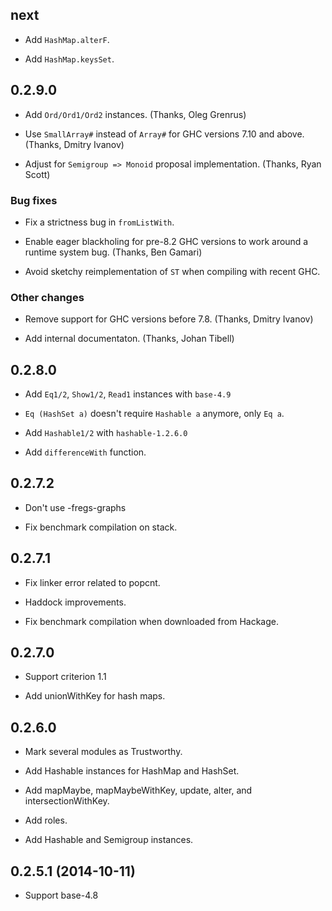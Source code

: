 ## next

 * Add `HashMap.alterF`.

 * Add `HashMap.keysSet`.

## 0.2.9.0

 * Add `Ord/Ord1/Ord2` instances. (Thanks, Oleg Grenrus)

 * Use `SmallArray#` instead of `Array#` for GHC versions 7.10 and above.
   (Thanks, Dmitry Ivanov)

 * Adjust for `Semigroup => Monoid` proposal implementation.
   (Thanks, Ryan Scott)

### Bug fixes

 * Fix a strictness bug in `fromListWith`.

 * Enable eager blackholing for pre-8.2 GHC versions to work around
   a runtime system bug. (Thanks, Ben Gamari)

 * Avoid sketchy reimplementation of `ST` when compiling with recent
   GHC.

### Other changes

 * Remove support for GHC versions before 7.8. (Thanks, Dmitry Ivanov)

 * Add internal documentaton. (Thanks, Johan Tibell)

## 0.2.8.0

 * Add `Eq1/2`, `Show1/2`, `Read1` instances with `base-4.9`

 * `Eq (HashSet a)` doesn't require `Hashable a` anymore, only `Eq a`.

 * Add `Hashable1/2` with `hashable-1.2.6.0`

 * Add `differenceWith` function.

## 0.2.7.2

 * Don't use -fregs-graphs

 * Fix benchmark compilation on stack.

## 0.2.7.1

 * Fix linker error related to popcnt.

 * Haddock improvements.

 * Fix benchmark compilation when downloaded from Hackage.

## 0.2.7.0

 * Support criterion 1.1

 * Add unionWithKey for hash maps.

## 0.2.6.0

 * Mark several modules as Trustworthy.

 * Add Hashable instances for HashMap and HashSet.

 * Add mapMaybe, mapMaybeWithKey, update, alter, and
   intersectionWithKey.

 * Add roles.

 * Add Hashable and Semigroup instances.

## 0.2.5.1 (2014-10-11)

 * Support base-4.8
